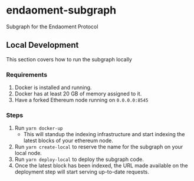 # endaoment-subgraph
Subgraph for the Endaoment Protocol

## Local Development
This section covers how to run the subgraph locally

### Requirements
[//]: # (TODO: Figure out if I can bundle the hardhat node here. That's probably the best move instead of making it running a requirement)

1. Docker is installed and running.
2. Docker has at least 20 GB of memory assigned to it.
3. Have a forked Ethereum node running on `0.0.0.0:8545`

### Steps
1. Run `yarn docker-up`
   - This will standup the indexing infrastructure and start indexing the latest blocks of your ethereum node.
2. Run `yarn create-local` to reserve the name for the subgraph on your local node.
3. Run `yarn deploy-local` to deploy the subgraph code. 
4. Once the latest block has been indexed, the URL made available on the deployment step will start serving up-to-date requests.
